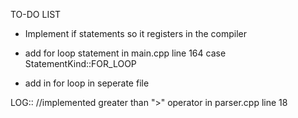 TO-DO LIST

- Implement if statements so it registers in the compiler

- add for loop statement  in main.cpp line 164 case StatementKind::FOR_LOOP

- add in for loop in seperate file 
    


LOG:: //implemented greater than ">" operator in parser.cpp line 18

